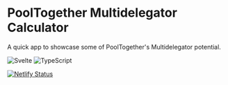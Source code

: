 # PoolTogether Multidelegator Calculator

A quick app to showcase some of PoolTogether's Multidelegator potential.

![Svelte](https://img.shields.io/badge/svelte-%23f1413d.svg?style=for-the-badge&logo=svelte&logoColor=white)
![TypeScript](https://img.shields.io/badge/typescript-%23007ACC.svg?style=for-the-badge&logo=typescript&logoColor=white)

[![Netlify Status](https://api.netlify.com/api/v1/badges/7ca00147-def3-4f6c-a08f-4f6b2e95fdb5/deploy-status)](https://app.netlify.com/sites/pooltogether-multidelegator/deploys)